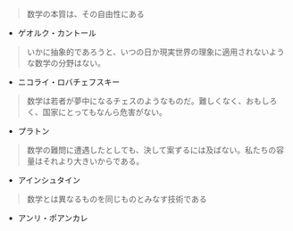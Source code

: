 > 数学の本質は、その自由性にある
- ゲオルク・カントール

> いかに抽象的であろうと、いつの日か現実世界の理象に適用されないような数学の分野はない。
- ニコライ・ロバチェフスキー 

> 数学は若者が夢中になるチェスのようなものだ。難しくなく、おもしろく、国家にとってもなんら危害がない。
- プラトン 

> 数学の難問に遭遇したとしても、決して案ずるには及ばない。私たちの容量はそれより大きいからである。
- アインシュタイン

> 数学とは異なるものを同じものとみなす技術である
- アンリ・ポアンカレ

